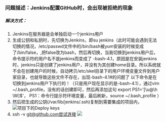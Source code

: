 ### 问题描述：Jenkins配置GitHub时，会出现被拒绝的现象
##### 解决方式：
1. Jenkins在服务器是会单独启动一个jenkins用户
2. 生成公钥和私钥时，先切换为Jenkins，即su jenkins（此时可能会遇到无法切换的情况，/etc/passwd文件中的/bin/bash被yum安装的时候变成了/bin/false，,把false改为bash，然后再切换，当我切换到jenkins用户后，命令提示符的用户名不是jenkins而变成了 
-bash-4.1，原因是在安装jenkins时，jenkins只是创建了jenkins用户，并没有为其创建home目录。所以系统就不会在创建用户的时候，自动拷贝/etc/skel目录下的用户环境变量文件到用户家目录，也就导致这些文件不存在，出现-bash-4.1#的问题了 
以下命令是在切换到jenkins用户下执行的！（只是用户现在显示的是-bash-4.1），通过vim ~/.bash_profile，没有的话创建即可，然后再添加这句
export PS1='[\u@\h \W]\$'， PS1：命令行提示符环境变量，最后刷新，source ~/.bash_profile ）
3. 然后把生成的公钥(/var/lib/jenkins/.ssh)复制到需要集成的项目内，![项目下的Deploy keys](http://192.168.16.101:8844/test.png)
4.  ssh -v git@github.com尝试连接
![](http://i4.buimg.com/567571/d8d0c4dfa3067e37.png)
